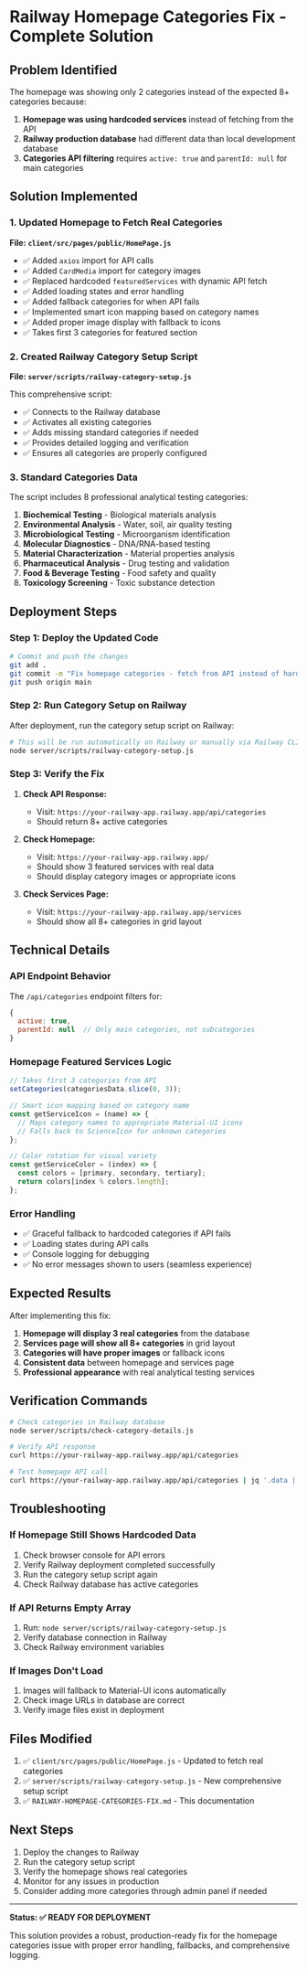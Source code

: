 # Railway Homepage Categories Fix - Complete Solution

## Problem Identified

The homepage was showing only 2 categories instead of the expected 8+ categories because:

1. **Homepage was using hardcoded services** instead of fetching from the API
2. **Railway production database** had different data than local development database
3. **Categories API filtering** requires `active: true` and `parentId: null` for main categories

## Solution Implemented

### 1. Updated Homepage to Fetch Real Categories

**File: `client/src/pages/public/HomePage.js`**

- ✅ Added `axios` import for API calls
- ✅ Added `CardMedia` import for category images
- ✅ Replaced hardcoded `featuredServices` with dynamic API fetch
- ✅ Added loading states and error handling
- ✅ Added fallback categories for when API fails
- ✅ Implemented smart icon mapping based on category names
- ✅ Added proper image display with fallback to icons
- ✅ Takes first 3 categories for featured section

### 2. Created Railway Category Setup Script

**File: `server/scripts/railway-category-setup.js`**

This comprehensive script:
- ✅ Connects to the Railway database
- ✅ Activates all existing categories
- ✅ Adds missing standard categories if needed
- ✅ Provides detailed logging and verification
- ✅ Ensures all categories are properly configured

### 3. Standard Categories Data

The script includes 8 professional analytical testing categories:

1. **Biochemical Testing** - Biological materials analysis
2. **Environmental Analysis** - Water, soil, air quality testing
3. **Microbiological Testing** - Microorganism identification
4. **Molecular Diagnostics** - DNA/RNA-based testing
5. **Material Characterization** - Material properties analysis
6. **Pharmaceutical Analysis** - Drug testing and validation
7. **Food & Beverage Testing** - Food safety and quality
8. **Toxicology Screening** - Toxic substance detection

## Deployment Steps

### Step 1: Deploy the Updated Code

```bash
# Commit and push the changes
git add .
git commit -m "Fix homepage categories - fetch from API instead of hardcoded"
git push origin main
```

### Step 2: Run Category Setup on Railway

After deployment, run the category setup script on Railway:

```bash
# This will be run automatically on Railway or manually via Railway CLI
node server/scripts/railway-category-setup.js
```

### Step 3: Verify the Fix

1. **Check API Response:**
   - Visit: `https://your-railway-app.railway.app/api/categories`
   - Should return 8+ active categories

2. **Check Homepage:**
   - Visit: `https://your-railway-app.railway.app/`
   - Should show 3 featured services with real data
   - Should display category images or appropriate icons

3. **Check Services Page:**
   - Visit: `https://your-railway-app.railway.app/services`
   - Should show all 8+ categories in grid layout

## Technical Details

### API Endpoint Behavior

The `/api/categories` endpoint filters for:
```javascript
{
  active: true,
  parentId: null  // Only main categories, not subcategories
}
```

### Homepage Featured Services Logic

```javascript
// Takes first 3 categories from API
setCategories(categoriesData.slice(0, 3));

// Smart icon mapping based on category name
const getServiceIcon = (name) => {
  // Maps category names to appropriate Material-UI icons
  // Falls back to ScienceIcon for unknown categories
};

// Color rotation for visual variety
const getServiceColor = (index) => {
  const colors = [primary, secondary, tertiary];
  return colors[index % colors.length];
};
```

### Error Handling

- ✅ Graceful fallback to hardcoded categories if API fails
- ✅ Loading states during API calls
- ✅ Console logging for debugging
- ✅ No error messages shown to users (seamless experience)

## Expected Results

After implementing this fix:

1. **Homepage will display 3 real categories** from the database
2. **Services page will show all 8+ categories** in grid layout
3. **Categories will have proper images** or fallback icons
4. **Consistent data** between homepage and services page
5. **Professional appearance** with real analytical testing services

## Verification Commands

```bash
# Check categories in Railway database
node server/scripts/check-category-details.js

# Verify API response
curl https://your-railway-app.railway.app/api/categories

# Test homepage API call
curl https://your-railway-app.railway.app/api/categories | jq '.data | length'
```

## Troubleshooting

### If Homepage Still Shows Hardcoded Data

1. Check browser console for API errors
2. Verify Railway deployment completed successfully
3. Run the category setup script again
4. Check Railway database has active categories

### If API Returns Empty Array

1. Run: `node server/scripts/railway-category-setup.js`
2. Verify database connection in Railway
3. Check Railway environment variables

### If Images Don't Load

1. Images will fallback to Material-UI icons automatically
2. Check image URLs in database are correct
3. Verify image files exist in deployment

## Files Modified

1. ✅ `client/src/pages/public/HomePage.js` - Updated to fetch real categories
2. ✅ `server/scripts/railway-category-setup.js` - New comprehensive setup script
3. ✅ `RAILWAY-HOMEPAGE-CATEGORIES-FIX.md` - This documentation

## Next Steps

1. Deploy the changes to Railway
2. Run the category setup script
3. Verify the homepage shows real categories
4. Monitor for any issues in production
5. Consider adding more categories through admin panel if needed

---

**Status: ✅ READY FOR DEPLOYMENT**

This solution provides a robust, production-ready fix for the homepage categories issue with proper error handling, fallbacks, and comprehensive logging.
